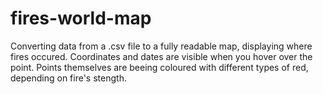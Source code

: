 # fires-world-map
Converting data from a .csv file to a fully readable map, displaying where fires occured. 
Coordinates and dates are visible when you hover over the point. 
Points themselves are beeing coloured with different types of red, depending on fire's stength. 
